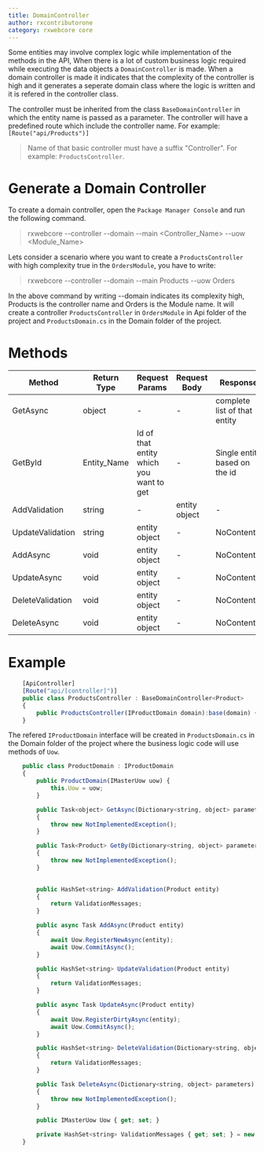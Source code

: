 ```yaml
---
title: DomainController
author: rxcontributorone
category: rxwebcore core
---
```


Some entities may involve complex logic while implementation of the methods in the API, When there is a lot of custom business logic required while executing the data objects a `DomainController` is made. When a domain controller is made it indicates that the complexity of the controller is high and it generates a seperate domain class where the logic is written and  it is refered in the controller class.

The controller must be inherited from the class `BaseDomainController` in which the entity name is passed as a parameter. The controller will have a predefined route which include the controller name. For example: `[Route("api/Products")]` 

> Name of that basic controller must have a suffix "Controller". For example: `ProductsController`.

# Generate a Domain Controller

To create a domain controller, open the `Package Manager Console` and run the following command.

> rxwebcore --controller --domain --main <Controller_Name> --uow <Module_Name>

Lets consider a scenario where you want to create a `ProductsController` with high complexity true in the `OrdersModule`, you have to write:

> rxwebcore --controller --domain --main Products --uow Orders

In the above command by writing --domain indicates its complexity high, Products is the controller name and Orders is the Module name. It will create a controller `ProductsController` in `OrdersModule` in Api folder of the project and `ProductsDomain.cs` in the Domain folder of the project.

# Methods   
| Method | Return Type | Request Params | Request Body | Response|
| ----------- | ----------- | ----------- | ----------- | ----------- | 
| GetAsync | object | - | - | complete list of that entity |
| GetById | Entity_Name | Id of that entity which you want to get | - | Single entity based on the id |
| AddValidation | string | - | entity object |-| Added Validation |
| UpdateValidation | string | entity object | - | NoContent() |
| AddAsync | void | entity object | - | NoContent() |
| UpdateAsync | void | entity object | - | NoContent() |
| DeleteValidation | void | entity object | - | NoContent() |
| DeleteAsync | void | entity object | - | NoContent() |

# Example
```js
    [ApiController]
    [Route("api/[controller]")]
	public class ProductsController : BaseDomainController<Product>
    {
        public ProductsController(IProductDomain domain):base(domain) {}
    }
```

The refered `IProductDomain` interface will be created  in  `ProductsDomain.cs` in the Domain folder of the project where the business logic code will use methods of `Uow`.

```js
    public class ProductDomain : IProductDomain
    {
        public ProductDomain(IMasterUow uow) {
            this.Uow = uow;
        }

        public Task<object> GetAsync(Dictionary<string, object> parameters)
        {
            throw new NotImplementedException();
        }

        public Task<Product> GetBy(Dictionary<string, object> parameters)
        {
            throw new NotImplementedException();
        }
        

        public HashSet<string> AddValidation(Product entity)
        {
            return ValidationMessages;
        }

        public async Task AddAsync(Product entity)
        {
            await Uow.RegisterNewAsync(entity);
            await Uow.CommitAsync();
        }

        public HashSet<string> UpdateValidation(Product entity)
        {
            return ValidationMessages;
        }

        public async Task UpdateAsync(Product entity)
        {
            await Uow.RegisterDirtyAsync(entity);
            await Uow.CommitAsync();
        }

        public HashSet<string> DeleteValidation(Dictionary<string, object> parameters)
        {
            return ValidationMessages;
        }

        public Task DeleteAsync(Dictionary<string, object> parameters)
        {
            throw new NotImplementedException();
        }

        public IMasterUow Uow { get; set; }

        private HashSet<string> ValidationMessages { get; set; } = new HashSet<string>();
    }
```